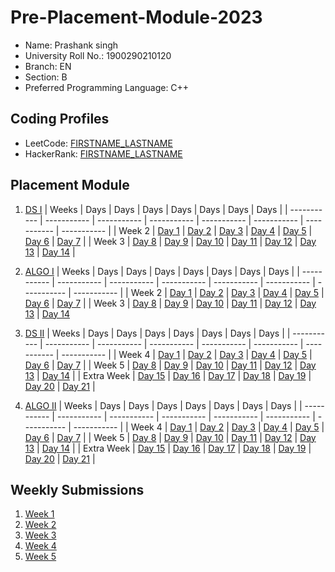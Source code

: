# Pre-Placement-Module-2023

- Name: Prashank singh
- University Roll No.: 1900290210120
- Branch: EN
- Section: B
- Preferred Programming Language: C++

## Coding Profiles
- LeetCode: [FIRSTNAME_LASTNAME](https://leetcode.com/prashanksingh99/)
- HackerRank: [FIRSTNAME_LASTNAME](https://www.hackerrank.com/prashank_1923en1)

## Placement Module
1. [DS I](https://github.com/PRASHANKSINGH1/Pre-Placement-Module-2023/tree/main/DS%20I)
    | Weeks | Days | Days | Days | Days | Days | Days | Days |
    | ----------- | ----------- | ----------- | ----------- | ----------- | ----------- | ----------- | ----------- | 
    | Week 2 | [Day 1](https://github.com/PRASHANKSINGH1/Pre-Placement-Module-2023/tree/main/DS%20I/Day%201) | [Day 2](https://github.com/PRASHANKSINGH1/Pre-Placement-Module-2023/tree/main/DS%20I/Day%202) | [Day 3](https://github.com/PRASHANKSINGH1/Pre-Placement-Module-2023/tree/main/DS%20I/Day%203) | [Day 4](https://github.com/PRASHANKSINGH1/Pre-Placement-Module-2023/tree/main/DS%20I/Day%204) | [Day 5](https://github.com/PRASHANKSINGH1/Pre-Placement-Module-2023/tree/main/DS%20I/Day%205) | [Day 6](https://github.com/PRASHANKSINGH1/Pre-Placement-Module-2023/tree/main/DS%20I/Day%206) | [Day 7](https://github.com/PRASHANKSINGH1/Pre-Placement-Module-2023/tree/main/DS%20I/Day%207) |
    | Week 3 | [Day 8](https://github.com/PRASHANKSINGH1/Pre-Placement-Module-2023/tree/main/DS%20I/Day%208) | [Day 9](https://github.com/PRASHANKSINGH1/Pre-Placement-Module-2023/tree/main/DS%20I/Day%209) | [Day 10](https://github.com/PRASHANKSINGH1/Pre-Placement-Module-2023/tree/main/DS%20I/Day%2010) | [Day 11](https://github.com/PRASHANKSINGH1/Pre-Placement-Module-2023/tree/main/DS%20I/Day%2011) | [Day 12](https://github.com/PRASHANKSINGH1/Pre-Placement-Module-2023/tree/main/DS%20I/Day%2012) | [Day 13](https://github.com/PRASHANKSINGH1/Pre-Placement-Module-2023/tree/main/DS%20I/Day%2013) | [Day 14](https://github.com/PRASHANKSINGH1/Pre-Placement-Module-2023/tree/main/DS%20I/Day%2014) |
    
2. [ALGO I](https://github.com/PRASHANKSINGH1/Pre-Placement-Module-2023/tree/main/ALGO%20I)
    | Weeks | Days | Days | Days | Days | Days | Days | Days |
    | ----------- | ----------- | ----------- | ----------- | ----------- | ----------- | ----------- | ----------- |
    | Week 2 | [Day 1](https://github.com/PRASHANKSINGH1/Pre-Placement-Module-2023/tree/main/ALGO%20I/Day%201) | [Day 2](https://github.com/PRASHANKSINGH1/Pre-Placement-Module-2023/tree/main/ALGO%20I/Day%202) | [Day 3](https://github.com/PRASHANKSINGH1/Pre-Placement-Module-2023/tree/main/ALGO%20I/Day%203) | [Day 4](https://github.com/PRASHANKSINGH1/Pre-Placement-Module-2023/tree/main/ALGO%20I/Day%204) | [Day 5](https://github.com/PRASHANKSINGH1/Pre-Placement-Module-2023/tree/main/ALGO%20I/Day%205) | [Day 6](https://github.com/PRASHANKSINGH1/Pre-Placement-Module-2023/tree/main/ALGO%20I/Day%206) | [Day 7](https://github.com/PRASHANKSINGH1/Pre-Placement-Module-2023/tree/main/ALGO%20I/Day%207) |
    | Week 3 | [Day 8](https://github.com/PRASHANKSINGH1/Pre-Placement-Module-2023/tree/main/ALGO%20I/Day%208) | [Day 9](https://github.com/PRASHANKSINGH1/Pre-Placement-Module-2023/tree/main/ALGO%20I/Day%209) | [Day 10](https://github.com/PRASHANKSINGH1/Pre-Placement-Module-2023/tree/main/ALGO%20I/Day%2010) | [Day 11](https://github.com/PRASHANKSINGH1/Pre-Placement-Module-2023/tree/main/ALGO%20I/Day%2011) | [Day 12](https://github.com/PRASHANKSINGH1/Pre-Placement-Module-2023/tree/main/ALGO%20I/Day%2012) | [Day 13](https://github.com/PRASHANKSINGH1/Pre-Placement-Module-2023/tree/main/ALGO%20I/Day%2013) | [Day 14](https://github.com/PRASHANKSINGH1/Pre-Placement-Module-2023/tree/main/ALGO%20I/Day%2014)  
    
3. [DS II](https://github.com/PRASHANKSINGH1/Pre-Placement-Module-2023/tree/main/DS%20II)
    | Weeks | Days | Days | Days | Days | Days | Days | Days |
    | ----------- | ----------- | ----------- | ----------- | ----------- | ----------- | ----------- | ----------- |
    | Week 4 | [Day 1](https://github.com/PRASHANKSINGH1/Pre-Placement-Module-2023/tree/main/DS%20II/Day%201) | [Day 2](https://github.com/PRASHANKSINGH1/Pre-Placement-Module-2023/tree/main/DS%20II/Day%202) | [Day 3](https://github.com/PRASHANKSINGH1/Pre-Placement-Module-2023/tree/main/DS%20II/Day%203) | [Day 4](https://github.com/PRASHANKSINGH1/Pre-Placement-Module-2023/tree/main/DS%20II/Day%204) | [Day 5](https://github.com/PRASHANKSINGH1/Pre-Placement-Module-2023/tree/main/DS%20II/Day%205) | [Day 6](https://github.com/PRASHANKSINGH1/Pre-Placement-Module-2023/tree/main/DS%20II/Day%206) | [Day 7](https://github.com/PRASHANKSINGH1/Pre-Placement-Module-2023/tree/main/DS%20II/Day%207) | 
    | Week 5 | [Day 8](https://github.com/PRASHANKSINGH1/Pre-Placement-Module-2023/tree/main/DS%20II/Day%208) | [Day 9](https://github.com/PRASHANKSINGH1/Pre-Placement-Module-2023/tree/main/DS%20II/Day%209) | [Day 10](https://github.com/PRASHANKSINGH1/Pre-Placement-Module-2023/tree/main/DS%20II/Day%2010) | [Day 11](https://github.com/PRASHANKSINGH1/Pre-Placement-Module-2023/tree/main/DS%20II/Day%2011) | [Day 12](https://github.com/PRASHANKSINGH1/Pre-Placement-Module-2023/tree/main/DS%20II/Day%2012) | [Day 13](https://github.com/PRASHANKSINGH1/Pre-Placement-Module-2023/tree/main/DS%20II/Day%2013) | [Day 14](https://github.com/PRASHANKSINGH1/Pre-Placement-Module-2023/tree/main/DS%20II/Day%2014) |
    | Extra Week | [Day 15](https://github.com/PRASHANKSINGH1/Pre-Placement-Module-2023/tree/main/DS%20II/Day%2015) | [Day 16](https://github.com/PRASHANKSINGH1/Pre-Placement-Module-2023/tree/main/DS%20II/Day%2016) | [Day 17](https://github.com/PRASHANKSINGH1/Pre-Placement-Module-2023/tree/main/DS%20II/Day%2017) | [Day 18](https://github.com/PRASHANKSINGH1/Pre-Placement-Module-2023/tree/main/DS%20II/Day%2018) | [Day 19](https://github.com/PRASHANKSINGH1/Pre-Placement-Module-2023/tree/main/DS%20II/Day%2019) | [Day 20](https://github.com/PRASHANKSINGH1/Pre-Placement-Module-2023/tree/main/DS%20II/Day%2020) | [Day 21](https://github.com/PRASHANKSINGH1/Pre-Placement-Module-2023/tree/main/DS%20II/Day%2021) |
    
4. [ALGO II](https://github.com/PRASHANKSINGH1/Pre-Placement-Module-2023/tree/main/ALGO%20II)
    | Weeks | Days | Days | Days | Days | Days | Days | Days |
    | ----------- | ----------- | ----------- | ----------- | ----------- | ----------- | ----------- | ----------- |
    | Week 4 | [Day 1](https://github.com/PRASHANKSINGH1/Pre-Placement-Module-2023/tree/main/ALGO%20II/Day%201) | [Day 2](https://github.com/PRASHANKSINGH1/Pre-Placement-Module-2023/tree/main/ALGO%20II/Day%202) | [Day 3](https://github.com/PRASHANKSINGH1/Pre-Placement-Module-2023/tree/main/ALGO%20II/Day%203) | [Day 4](https://github.com/PRASHANKSINGH1/Pre-Placement-Module-2023/tree/main/ALGO%20II/Day%204) | [Day 5](https://github.com/PRASHANKSINGH1/Pre-Placement-Module-2023/tree/main/ALGO%20II/Day%205) | [Day 6](https://github.com/PRASHANKSINGH1/Pre-Placement-Module-2023/tree/main/ALGO%20II/Day%206) | [Day 7](https://github.com/PRASHANKSINGH1/Pre-Placement-Module-2023/tree/main/ALGO%20II/Day%207) |
    | Week 5 | [Day 8](https://github.com/PRASHANKSINGH1/Pre-Placement-Module-2023/tree/main/ALGO%20II/Day%208) | [Day 9](https://github.com/PRASHANKSINGH1/Pre-Placement-Module-2023/tree/main/ALGO%20II/Day%209) | [Day 10](https://github.com/PRASHANKSINGH1/Pre-Placement-Module-2023/tree/main/ALGO%20II/Day%2010) | [Day 11](https://github.com/PRASHANKSINGH1/Pre-Placement-Module-2023/tree/main/ALGO%20II/Day%2011) | [Day 12](https://github.com/PRASHANKSINGH1/Pre-Placement-Module-2023/tree/main/ALGO%20II/Day%2012) | [Day 13](https://github.com/PRASHANKSINGH1/Pre-Placement-Module-2023/tree/main/ALGO%20II/Day%2013) | [Day 14](https://github.com/PRASHANKSINGH1/Pre-Placement-Module-2023/tree/main/ALGO%20II/Day%2014) |
    | Extra Week | [Day 15](https://github.com/PRASHANKSINGH1/Pre-Placement-Module-2023/tree/main/ALGO%20II/Day%2015) | [Day 16](https://github.com/PRASHANKSINGH1/Pre-Placement-Module-2023/tree/main/ALGO%20II/Day%2016) | [Day 17](https://github.com/PRASHANKSINGH1/Pre-Placement-Module-2023/tree/main/ALGO%20II/Day%2017) | [Day 18](https://github.com/PRASHANKSINGH1/Pre-Placement-Module-2023/tree/main/ALGO%20II/Day%2018) | [Day 19](https://github.com/PRASHANKSINGH1/Pre-Placement-Module-2023/tree/main/ALGO%20II/Day%2019) | [Day 20](https://github.com/PRASHANKSINGH1/Pre-Placement-Module-2023/tree/main/ALGO%20II/Day%2020) | [Day 21](https://github.com/PRASHANKSINGH1/Pre-Placement-Module-2023/tree/main/ALGO%20II/Day%2021) |

## Weekly Submissions
1. [Week 1](https://github.com/PRASHANKSINGH1/Pre-Placement-Module-2023/tree/main/Weekly%20Submissions/Week%201)
2. [Week 2](https://github.com/PRASHANKSINGH1/Pre-Placement-Module-2023/tree/main/Weekly%20Submissions/Week%202)
3. [Week 3](https://github.com/PRASHANKSINGH1/Pre-Placement-Module-2023/tree/main/Weekly%20Submissions/Week%203)
4. [Week 4](https://github.com/PRASHANKSINGH1/Pre-Placement-Module-2023/tree/main/Weekly%20Submissions/Week%204)
5. [Week 5](https://github.com/PRASHANKSINGH1/Pre-Placement-Module-2023/tree/main/Weekly%20Submissions/Week%205)
